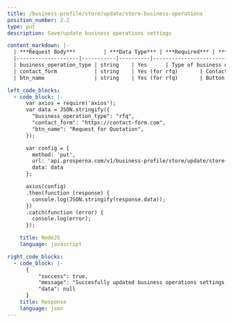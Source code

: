 ```yaml
---
title: /business-profile/store/update/store-business-operations
position_number: 2.2
type: put
description: Save/update business operations settings

content_markdown: |-
  | ***Request Body***         | ***Data Type*** | ***Required*** | ***Description*** |
  |--------------------|-----------|----------|------------------------------------|
  | business_operation_type | string    | Yes      | Type of business operation (Possible values: rfq', 'add_to_cart', 'disabled') |
  | contact_form            | string    | Yes (for rfq)       | Contact form URL. |
  | btn_name                | string    | Yes (for rfq)       | Button name request for quotation. |

left_code_blocks:
  - code_block: |-
      var axios = require('axios');
      var data = JSON.stringify({
        "business_operation_type": "rfq",
        "contact_form": "https://contact-form.com",
        "btn_name": "Request for Quotation",
      });

      var config = {
        method: 'put',
        url: 'api.prosperna.com/v1/business-profile/store/update/store-business-operations',
        data: data
      };

      axios(config)
      .then(function (response) {
        console.log(JSON.stringify(response.data));
      })
      .catch(function (error) {
        console.log(error);
      });

    title: NodeJS
    language: javascript

right_code_blocks:
  - code_block: |-
      {
          "success": true,
          "message": "Succesfully updated business operations settings.",
          "data": null
      }
    title: Response
    language: json
---
```

